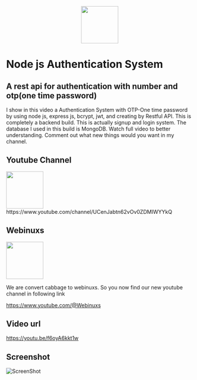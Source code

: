 <img src="https://res.cloudinary.com/dbjrx698c/image/upload/v1704611347/logo_w4vxp0.png" width="100" height="100" style="display: block; margin: 0 auto;">

# Node js Authentication System

## A rest api for authentication with number and otp(one time password)
I show in this video a Authentication System with OTP-One time password by using node js, express js, bcrypt, jwt, and creating by Restful API. This is completely a backend build. This is actually signup and login system. The database I used in this build is MongoDB. Watch full video to better understanding. Comment out what new things would you want in my channel.

## Youtube Channel
<img src="https://lh3.googleusercontent.com/d/1TahrzXTmSlN2KDtcZ3lamaJjOLmjqGAM" width="100">
https://www.youtube.com/channel/UCenJabtn62vOv0ZDMIWYYkQ

## Webinuxs
<img src="https://res.cloudinary.com/dub0dpenl/image/upload/v1726562110/Personal/xbetf83o2drangioe1ia.png" width="100" height="100">

We are convert cabbage to webinuxs. So you now find our new youtube channel in following link

https://www.youtube.com/@Webinuxs

## Video url
https://youtu.be/f6oyA6kkt1w

## Screenshot
![ScreenShot](https://lh3.googleusercontent.com/d/1QzKfHyPhjqudc6ODIoHZcVgf6go9yvHJ)
